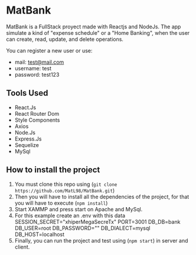 # MatBank

MatBank is a FullStack proyect made with Reactjs and NodeJs.
The app simulate a kind of "expense schedule" or a "Home Banking", when the user can create, read, update, and delete operations.

You can register a new user or use: 

- mail: test@mail.com
- username: test
- password: test123

## Tools Used

- React.Js
- React Router Dom
- Style Components
- Axios
- Node.Js
- Express.Js
- Sequelize
- MySql


## How to install the project

  1. You must clone this repo using (`git clone https://github.com/MatL98/MatBank.git`)
  2. Then you will have to install all the dependencies of the project, for that you will have to execute (`npm install`)
  3. Start XAMMP and press start on Apache and MySql.
  4. For this example create an .env with this data
      SESSION_SECRET="xhiperMegaSecreTx"
      PORT=3001
      DB_DB=bank
      DB_USER=root
      DB_PASSWORD=""
      DB_DIALECT=mysql
      DB_HOST=localhost
  5. Finally, you can run the project and test using  (`npm start`) in server and client.